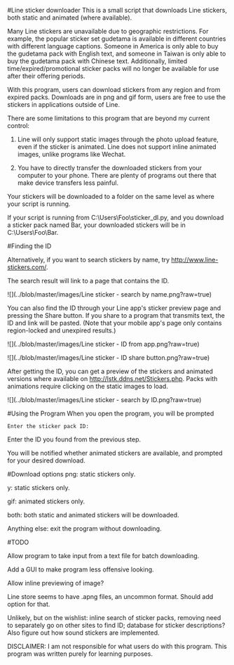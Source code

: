 #Line sticker downloader
This is a small script that downloads Line stickers, both static and animated (where available).

Many Line stickers are unavailable due to geographic restrictions. For example, the popular sticker set gudetama is available in different countries with different language captions. Someone in America is only able to buy the gudetama pack with English text, and someone in Taiwan is only able to buy the gudetama pack with Chinese text. Additionally, limited time/expired/promotional sticker packs will no longer be available for use after their offering periods.

With this program, users can download stickers from any region and from expired packs. Downloads are in png and gif form, users are free to use the stickers in applications outside of Line.

There are some limitations to this program that are beyond my current control:

1. Line will only support static images through the photo upload feature, even if the sticker is animated. Line does not support inline animated images, unlike programs like Wechat.

2. You have to directly transfer the downloaded stickers from your computer to your phone. There are plenty of programs out there that make device transfers less painful.

Your stickers will be downloaded to a folder on the same level as where your script is running.

If your script is running from C:\Users\Foo\sticker_dl.py, and you download a sticker pack named Bar, your downloaded stickers will be in C:\Users\Foo\Bar\.

#Finding the ID

Alternatively, if you want to search stickers by name, try http://www.line-stickers.com/.

The search result will link to a page that contains the ID.

![](../blob/master/images/Line sticker - search by name.png?raw=true)

You can also find the ID through your Line app's sticker preview page and pressing the Share button. If you share to a program that transmits text, the ID and link will be pasted. (Note that your mobile app's page only contains region-locked and unexpired results.)

![](../blob/master/images/Line sticker - ID from app.png?raw=true)

![](../blob/master/images/Line sticker - ID share button.png?raw=true)

After getting the ID, you can get a preview of the stickers and animated versions where available on http://lstk.ddns.net/Stickers.php. Packs with animations require clicking on the static images to load.

![](../blob/master/images/Line sticker - search by ID.png?raw=true)


#Using the Program
When you open the program, you will be prompted

```Enter the sticker pack ID:```

Enter the ID you found from the previous step.

You will be notified whether animated stickers are available, and prompted for your desired download.

#Download options
png: static stickers only.

y: static stickers only.

gif: animated stickers only.

both: both static and animated stickers will be downloaded.

Anything else: exit the program without downloading.


#TODO

Allow program to take input from a text file for batch downloading.

Add a GUI to make program less offensive looking.

Allow inline previewing of image?

Line store seems to have .apng files, an uncommon format. Should add option for that.

Unlikely, but on the wishlist: inline search of sticker packs, removing need to separately go on other sites to find ID; database for sticker descriptions? Also figure out how sound stickers are implemented.



DISCLAIMER: I am not responsible for what users do with this program. This program was written purely for learning purposes.